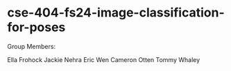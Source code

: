# cse-404-fs24-image-classification-for-poses

Group Members:

Ella Frohock
Jackie Nehra
Eric Wen
Cameron Otten
Tommy Whaley
